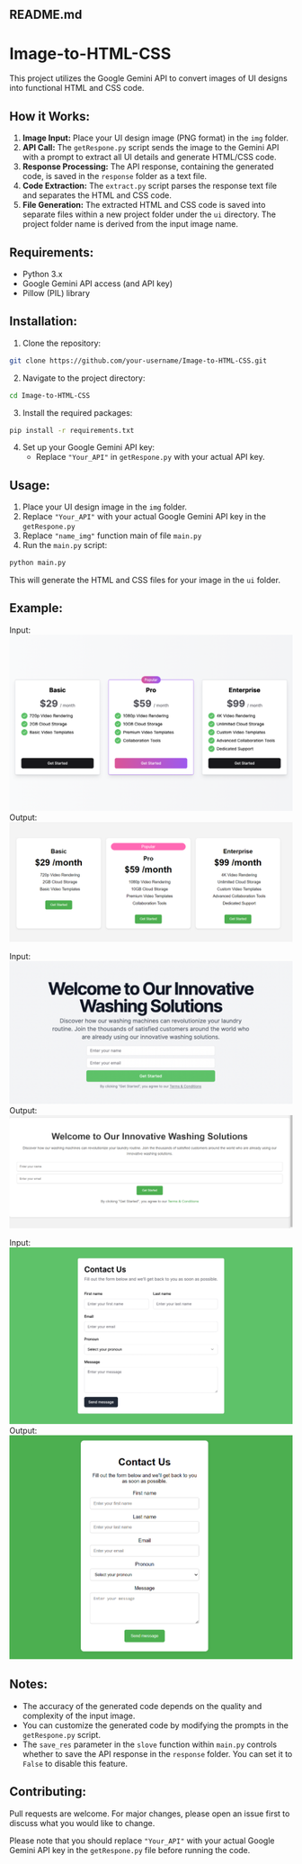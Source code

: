 ## README.md

# Image-to-HTML-CSS

This project utilizes the Google Gemini API to convert images of UI designs into functional HTML and CSS code.

## How it Works:

1. **Image Input:** Place your UI design image (PNG format) in the `img` folder.
2. **API Call:** The `getRespone.py` script sends the image to the Gemini API with a prompt to extract all UI details and generate HTML/CSS code.
3. **Response Processing:** The API response, containing the generated code, is saved in the `response` folder as a text file.
4. **Code Extraction:** The `extract.py` script parses the response text file and separates the HTML and CSS code.
5. **File Generation:** The extracted HTML and CSS code is saved into separate files within a new project folder under the `ui` directory. The project folder name is derived from the input image name.

## Requirements:

* Python 3.x
* Google Gemini API access (and API key)
* Pillow (PIL) library

## Installation:

1. Clone the repository:

```bash
git clone https://github.com/your-username/Image-to-HTML-CSS.git
```

2. Navigate to the project directory:

```bash
cd Image-to-HTML-CSS
```

3. Install the required packages:

```bash
pip install -r requirements.txt
```

4. Set up your Google Gemini API key:
    -  Replace `"Your_API"`  in `getRespone.py` with your actual API key.

## Usage:

1. Place your UI design image in the `img` folder.
2. Replace `"Your_API"` with your actual Google Gemini API key in the `getRespone.py`
3. Replace `"name_img"` function main of file `main.py`
2. Run the `main.py` script:

```bash
python main.py
```

This will generate the HTML and CSS files for your image in the `ui` folder.

## Example:

Input:
![alt text](img/pricing.png)
Output:
![alt text](demo_output/pricing.png)

Input:
![alt text](img/company_home.png)
Output:
![alt text](demo_output/company_home.png)

Input:
![alt text](img/contact_form.png)
Output:
![alt text](demo_output/contact_form.png)

## Notes:

* The accuracy of the generated code depends on the quality and complexity of the input image.
* You can customize the generated code by modifying the prompts in the `getRespone.py` script.
* The `save_res` parameter in the `slove` function within `main.py` controls whether to save the API response in the `response` folder. You can set it to `False` to disable this feature.

## Contributing:

Pull requests are welcome. For major changes, please open an issue first to discuss what you would like to change.


Please note that you should replace `"Your_API"` with your actual Google Gemini API key in the `getRespone.py` file before running the code. 
